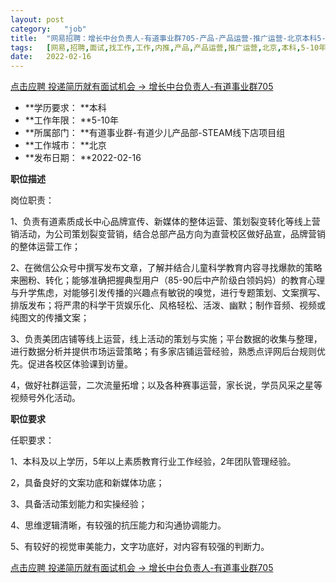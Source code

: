 ```yaml
---
layout:	post
category:	"job"
title:	"网易招聘：增长中台负责人-有道事业群705-产品-产品运营-推广运营-北京本科5-10年"
tags:	[网易,招聘,面试,找工作,工作,内推,产品,产品运营,推广运营,北京,本科,5-10年]
date:	2022-02-16
---
```


[点击应聘 投递简历就有面试机会 ->  增长中台负责人-有道事业群705](http://mobile.bole.netease.com/bole/boleDetail?id=37282&employeeId=346f03c3cda5f04c&key=all)



- **学历要求： **本科
- **工作年限： **5-10年
- **所属部门： **有道事业群-有道少儿产品部-STEAM线下店项目组
- **工作城市： **北京
- **发布日期： **2022-02-16



**职位描述**

岗位职责：

1、负责有道素质成长中心品牌宣传、新媒体的整体运营、策划裂变转化等线上营销活动，为公司策划裂变营销，结合总部产品方向为直营校区做好品宣，品牌营销的整体运营工作；

2、在微信公众号中撰写发布文章，了解并结合儿童科学教育内容寻找爆款的策略来圈粉、转化；能够准确把握典型用户（85-90后中产阶级白领妈妈）的教育心理与升学焦虑，对能够引发传播的兴趣点有敏锐的嗅觉，进行专题策划、文案撰写、排版发布；将严肃的科学干货娱乐化、风格轻松、活泼、幽默；制作音频、视频或纯图文的传播文案；

3、负责美团店铺等线上运营，线上活动的策划与实施；平台数据的收集与整理，进行数据分析并提供市场运营策略；有多家店铺运营经验，熟悉点评网后台规则优先。促进各校区体验课到访量。

4，做好社群运营，二次流量拓增；以及各种赛事运营，家长说，学员风采之星等视频号外化活动。



**职位要求**

任职要求：

1、本科及以上学历，5年以上素质教育行业工作经验，2年团队管理经验。 

2，具备良好的文案功底和新媒体功底；

3、具备活动策划能力和实操经验；

4、思维逻辑清晰，有较强的抗压能力和沟通协调能力。

5、有较好的视觉审美能力，文字功底好，对内容有较强的判断力。



[点击应聘 投递简历就有面试机会 ->  增长中台负责人-有道事业群705](http://mobile.bole.netease.com/bole/boleDetail?id=37282&employeeId=346f03c3cda5f04c&key=all)